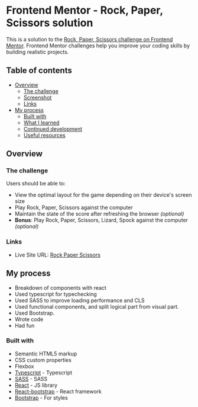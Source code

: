 # Frontend Mentor - Rock, Paper, Scissors solution

This is a solution to the [Rock, Paper, Scissors challenge on Frontend Mentor](https://www.frontendmentor.io/challenges/rock-paper-scissors-game-pTgwgvgH). Frontend Mentor challenges help you improve your coding skills by building realistic projects. 

## Table of contents

- [Overview](#overview)
  - [The challenge](#the-challenge)
  - [Screenshot](#screenshot)
  - [Links](#links)
- [My process](#my-process)
  - [Built with](#built-with)
  - [What I learned](#what-i-learned)
  - [Continued development](#continued-development)
  - [Useful resources](#useful-resources)


## Overview

### The challenge

Users should be able to:

- View the optimal layout for the game depending on their device's screen size
- Play Rock, Paper, Scissors against the computer
- Maintain the state of the score after refreshing the browser _(optional)_
- **Bonus**: Play Rock, Paper, Scissors, Lizard, Spock against the computer _(optional)_

### Links

- Live Site URL: [Rock Paper Scissors](https://rock-paper-scissors-taupe-gamma.vercel.app/)

## My process
- Breakdown of components with react
- Used typescript for typechecking
- Used SASS to improve loading performance and CLS
- Used functional components, and split logical part from visual part.
- Used Bootstrap.
- Wrote code
- Had fun

### Built with

- Semantic HTML5 markup
- CSS custom properties
- Flexbox
- [Typescript](https://www.typescriptlang.org/) - Typescript
- [SASS](https://sass-lang.com/) - SASS
- [React](https://reactjs.org/) - JS library
- [React-bootstrap](https://react-bootstrap.github.io/) - React framework
- [Bootstrap](https://getbootstrap.com/) - For styles



